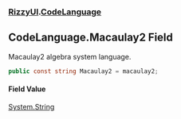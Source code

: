 ### [RizzyUI](RizzyUI 'RizzyUI').[CodeLanguage](RizzyUI.CodeLanguage 'RizzyUI.CodeLanguage')

## CodeLanguage.Macaulay2 Field

Macaulay2 algebra system language.

```csharp
public const string Macaulay2 = macaulay2;
```

#### Field Value
[System.String](https://docs.microsoft.com/en-us/dotnet/api/System.String 'System.String')